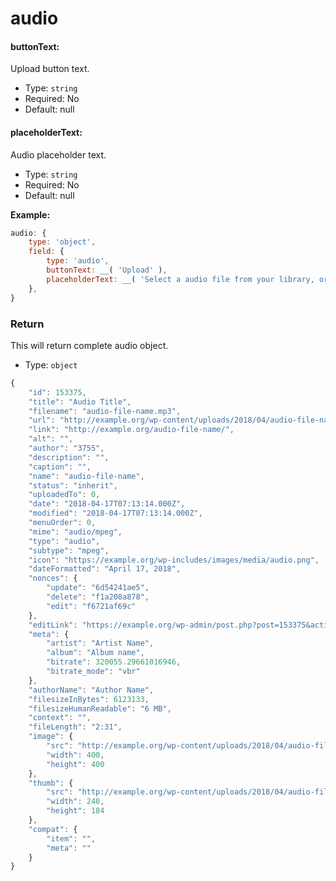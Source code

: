 # audio

#### buttonText:

Upload button text.

- Type: `string`
- Required: No
- Default: null

#### placeholderText:

Audio placeholder text.

- Type: `string`
- Required: No
- Default: null

**Example:**

```js
audio: {
	type: 'object',
	field: {
		type: 'audio',
		buttonText: __( 'Upload' ),
		placeholderText: __( 'Select a audio file from your library, or upload a new one' ),
	},
}
```

### Return

This will return complete audio object.

- Type: `object`

```javascript
{
	"id": 153375,
	"title": "Audio Title",
	"filename": "audio-file-name.mp3",
	"url": "http://example.org/wp-content/uploads/2018/04/audio-file-name.mp3",
	"link": "http://example.org/audio-file-name/",
	"alt": "",
	"author": "3755",
	"description": "",
	"caption": "",
	"name": "audio-file-name",
	"status": "inherit",
	"uploadedTo": 0,
	"date": "2018-04-17T07:13:14.000Z",
	"modified": "2018-04-17T07:13:14.000Z",
	"menuOrder": 0,
	"mime": "audio/mpeg",
	"type": "audio",
	"subtype": "mpeg",
	"icon": "https://example.org/wp-includes/images/media/audio.png",
	"dateFormatted": "April 17, 2018",
	"nonces": {
		"update": "6d54241ae5",
		"delete": "f1a208a878",
		"edit": "f6721af69c"
	},
	"editLink": "https://example.org/wp-admin/post.php?post=153375&action=edit",
	"meta": {
		"artist": "Artist Name",
		"album": "Album name",
		"bitrate": 320055.29661016946,
		"bitrate_mode": "vbr"
	},
	"authorName": "Author Name",
	"filesizeInBytes": 6123133,
	"filesizeHumanReadable": "6 MB",
	"context": "",
	"fileLength": "2:31",
	"image": {
		"src": "http://example.org/wp-content/uploads/2018/04/audio-file-name-mp3-image.jpg",
		"width": 400,
		"height": 400
	},
	"thumb": {
		"src": "http://example.org/wp-content/uploads/2018/04/audio-file-name-mp3-image-240x184.jpg",
		"width": 240,
		"height": 184
	},
	"compat": {
		"item": "",
		"meta": ""
	}
}
```
